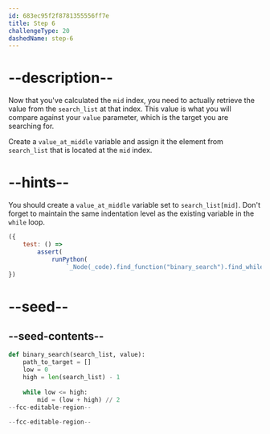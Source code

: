 ```yaml
---
id: 683ec95f2f8781355556ff7e
title: Step 6
challengeType: 20
dashedName: step-6
---
```


# --description--

Now that you've calculated the `mid` index, you need to actually retrieve the value from the `search_list` at that index. This value is what you will compare against your `value` parameter, which is the target you are searching for.

Create a `value_at_middle` variable and assign it the element from `search_list` that is located at the `mid` index. 

# --hints--

You should create a `value_at_middle` variable set to `search_list[mid]`. Don't forget to maintain the same indentation level as the existing variable in the `while` loop.

```js
({
    test: () =>
        assert(
            runPython(
                `_Node(_code).find_function("binary_search").find_whiles()[0].find_body().is_equivalent("mid = (low + high) // 2 \\nvalue_at_middle = search_list[mid]")`))
})
```

# --seed--

## --seed-contents--

```py
def binary_search(search_list, value):
    path_to_target = []
    low = 0
    high = len(search_list) - 1
    
    while low <= high:
        mid = (low + high) // 2
--fcc-editable-region--
        
--fcc-editable-region--
```

